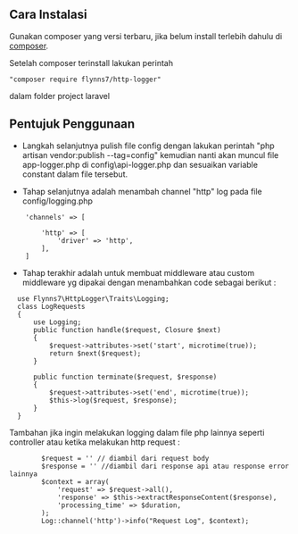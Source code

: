 ## Cara Instalasi
Gunakan composer yang versi terbaru, jika belum install terlebih dahulu di [composer](https://getcomposer.org/download/).

Setelah composer terinstall lakukan perintah 
```
"composer require flynns7/http-logger" 
```
dalam folder project laravel

## Pentujuk Penggunaan
- Langkah selanjutnya pulish file config dengan lakukan perintah "php artisan vendor:publish --tag=config" kemudian nanti akan muncul file app-logger.php di config\api-logger.php dan sesuaikan variable constant dalam file tersebut.

- Tahap selanjutnya adalah menambah channel "http" log pada file config/logging.php 
```
    'channels' => [

        'http' => [
            'driver' => 'http',
        ],
    ]
```
- Tahap terakhir adalah untuk membuat middleware atau custom middleware yg dipakai dengan menambahkan code sebagai berikut : 

```
  use Flynns7\HttpLogger\Traits\Logging;
  class LogRequests
  {
      use Logging;
      public function handle($request, Closure $next)
      {
          $request->attributes->set('start', microtime(true));
          return $next($request);
      }
  
      public function terminate($request, $response)
      {
          $request->attributes->set('end', microtime(true));
          $this->log($request, $response);
      }
  }
```

Tambahan jika ingin melakukan logging dalam file php lainnya seperti controller atau ketika melakukan http request : 
```
        $request = '' // diambil dari request body
        $response = '' //diambil dari response api atau response error lainnya
        $context = array(
            'request' => $request->all(),
            'response' => $this->extractResponseContent($response),
            'processing_time' => $duration,
        );
        Log::channel('http')->info("Request Log", $context);
```